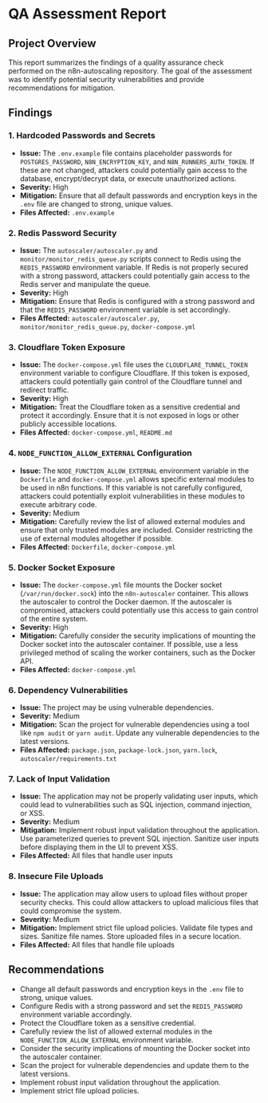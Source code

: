 # QA Assessment Report

## Project Overview

This report summarizes the findings of a quality assurance check performed on the n8n-autoscaling repository. The goal of the assessment was to identify potential security vulnerabilities and provide recommendations for mitigation.

## Findings

### 1. Hardcoded Passwords and Secrets

*   **Issue:** The `.env.example` file contains placeholder passwords for `POSTGRES_PASSWORD`, `N8N_ENCRYPTION_KEY`, and `N8N_RUNNERS_AUTH_TOKEN`. If these are not changed, attackers could potentially gain access to the database, encrypt/decrypt data, or execute unauthorized actions.
*   **Severity:** High
*   **Mitigation:** Ensure that all default passwords and encryption keys in the `.env` file are changed to strong, unique values.
*   **Files Affected:** `.env.example`

### 2. Redis Password Security

*   **Issue:** The `autoscaler/autoscaler.py` and `monitor/monitor_redis_queue.py` scripts connect to Redis using the `REDIS_PASSWORD` environment variable. If Redis is not properly secured with a strong password, attackers could potentially gain access to the Redis server and manipulate the queue.
*   **Severity:** High
*   **Mitigation:** Ensure that Redis is configured with a strong password and that the `REDIS_PASSWORD` environment variable is set accordingly.
*   **Files Affected:** `autoscaler/autoscaler.py`, `monitor/monitor_redis_queue.py`, `docker-compose.yml`

### 3. Cloudflare Token Exposure

*   **Issue:** The `docker-compose.yml` file uses the `CLOUDFLARE_TUNNEL_TOKEN` environment variable to configure Cloudflare. If this token is exposed, attackers could potentially gain control of the Cloudflare tunnel and redirect traffic.
*   **Severity:** High
*   **Mitigation:** Treat the Cloudflare token as a sensitive credential and protect it accordingly. Ensure that it is not exposed in logs or other publicly accessible locations.
*   **Files Affected:** `docker-compose.yml`, `README.md`

### 4. `NODE_FUNCTION_ALLOW_EXTERNAL` Configuration

*   **Issue:** The `NODE_FUNCTION_ALLOW_EXTERNAL` environment variable in the `Dockerfile` and `docker-compose.yml` allows specific external modules to be used in n8n functions. If this variable is not carefully configured, attackers could potentially exploit vulnerabilities in these modules to execute arbitrary code.
*   **Severity:** Medium
*   **Mitigation:** Carefully review the list of allowed external modules and ensure that only trusted modules are included. Consider restricting the use of external modules altogether if possible.
*   **Files Affected:** `Dockerfile`, `docker-compose.yml`

### 5. Docker Socket Exposure

*   **Issue:** The `docker-compose.yml` file mounts the Docker socket (`/var/run/docker.sock`) into the `n8n-autoscaler` container. This allows the autoscaler to control the Docker daemon. If the autoscaler is compromised, attackers could potentially use this access to gain control of the entire system.
*   **Severity:** High
*   **Mitigation:** Carefully consider the security implications of mounting the Docker socket into the autoscaler container. If possible, use a less privileged method of scaling the worker containers, such as the Docker API.
*   **Files Affected:** `docker-compose.yml`

### 6. Dependency Vulnerabilities

*   **Issue:** The project may be using vulnerable dependencies.
*   **Severity:** Medium
*   **Mitigation:** Scan the project for vulnerable dependencies using a tool like `npm audit` or `yarn audit`. Update any vulnerable dependencies to the latest versions.
*   **Files Affected:** `package.json`, `package-lock.json`, `yarn.lock`, `autoscaler/requirements.txt`

### 7. Lack of Input Validation

*   **Issue:** The application may not be properly validating user inputs, which could lead to vulnerabilities such as SQL injection, command injection, or XSS.
*   **Severity:** Medium
*   **Mitigation:** Implement robust input validation throughout the application. Use parameterized queries to prevent SQL injection. Sanitize user inputs before displaying them in the UI to prevent XSS.
*   **Files Affected:** All files that handle user inputs

### 8. Insecure File Uploads

*   **Issue:** The application may allow users to upload files without proper security checks. This could allow attackers to upload malicious files that could compromise the system.
*   **Severity:** Medium
*   **Mitigation:** Implement strict file upload policies. Validate file types and sizes. Sanitize file names. Store uploaded files in a secure location.
*   **Files Affected:** All files that handle file uploads

## Recommendations

*   Change all default passwords and encryption keys in the `.env` file to strong, unique values.
*   Configure Redis with a strong password and set the `REDIS_PASSWORD` environment variable accordingly.
*   Protect the Cloudflare token as a sensitive credential.
*   Carefully review the list of allowed external modules in the `NODE_FUNCTION_ALLOW_EXTERNAL` environment variable.
*   Consider the security implications of mounting the Docker socket into the autoscaler container.
*   Scan the project for vulnerable dependencies and update them to the latest versions.
*   Implement robust input validation throughout the application.
*   Implement strict file upload policies.
